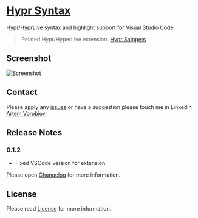 # [Hypr Syntax](https://marketplace.visualstudio.com/items?itemName=temu4.hypr-syntax)

Hypr/HyprLive syntax and highlight support for Visual Studio Code.

> Related Hypr/HyperLive extension: [Hypr Snippets](https://marketplace.visualstudio.com/items?itemName=temu4.hypr-snippets)

## Screenshot

![Screenshot](https://github.com/Temu4/hypr-syntax-vscode/raw/main/images/screenshot.png)

## Contact

Please apply any [issues](https://github.com/Temu4/hypr-syntax-vscode/issues) or have a suggestion please touch me in Linkedin [Artem Vorobiov](https://www.linkedin.com/in/artem-vorobiov/).

## Release Notes 

### 0.1.2

- Fixed VSCode version for extension.

Please open [Changelog](https://github.com/Temu4/hypr-syntax-vscode/blob/main/CHANGELOG.md) for more information.

## License

Please read [License](https://github.com/Temu4/hypr-syntax-vscode/blob/main/LICENSE.md) for more information.
